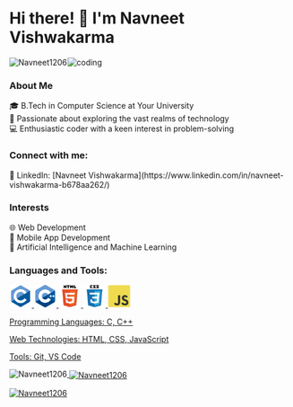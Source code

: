 # Hi there! 👋 I'm Navneet Vishwakarma
<img align="right" alt="coding" width="400" src="https://user-images.githubusercontent.com/55389276/140866485-8fb1c876-9a8f-4d6a-98dc-08c4981eaf70.gif">
<p align="left"> <img src="https://komarev.com/ghpvc/?username=Navneet1206&label=Profile%20views&color=0e75b6&style=flat" alt="Navneet1206" /> </p>
<h3 align="left">About Me</h3>
🎓 B.Tech in Computer Science at Your University <br/> 
🚀 Passionate about exploring the vast realms of technology </br>
💻 Enthusiastic coder with a keen interest in problem-solving  </br>
<h3 align="left">Connect with me:</h3>
📱 LinkedIn: [Navneet Vishwakarma](https://www.linkedin.com/in/navneet-vishwakarma-b678aa262/)
<h3 align="left">Interests </h3>
🌐 Web Development  </br>
📱 Mobile App Development </br> 
🤖 Artificial Intelligence and Machine Learning </br>

<h3 align="left">Languages and Tools:</h3>
<p align="left"> <a href="https://www.cprogramming.com/" target="_blank" rel="noreferrer"> <img src="https://raw.githubusercontent.com/devicons/devicon/master/icons/c/c-original.svg" alt="c" width="40" height="40"/> </a> <a href="https://www.w3schools.com/cpp/" target="_blank" rel="noreferrer"> <img src="https://raw.githubusercontent.com/devicons/devicon/master/icons/cplusplus/cplusplus-original.svg" alt="cplusplus" width="40" height="40"/> </a> <a href="https://www.w3.org/html/" target="_blank" rel="noreferrer"> <img src="https://raw.githubusercontent.com/devicons/devicon/master/icons/html5/html5-original-wordmark.svg" alt="html5" width="40" height="40"/> <a href="https://www.w3schools.com/css/" target="_blank" rel="noreferrer"> <img src="https://raw.githubusercontent.com/devicons/devicon/master/icons/css3/css3-original-wordmark.svg" alt="css3" width="40" height="40"/> </a> <a href="https://developer.mozilla.org/en-US/docs/Web/JavaScript" target="_blank" rel="noreferrer"> <img src="https://raw.githubusercontent.com/devicons/devicon/master/icons/javascript/javascript-original.svg" alt="javascript" width="40" height="40"/> 
<p>Programming Languages: C, C++</p>
<p>Web Technologies: HTML, CSS, JavaScript</p>
<p>Tools: Git, VS Code</p>

<p><img align="left" src="https://github-readme-stats.vercel.app/api/top-langs?username=Navneet1206&show_icons=true&locale=en&layout=compact" alt="Navneet1206" /></p>

<p>&nbsp;<img align="center" src="https://github-readme-stats.vercel.app/api?username=Navneet1206&show_icons=true&locale=en" alt="Navneet1206" /></p>

<p><img align="center" src="https://github-readme-streak-stats.herokuapp.com/?user=Navneet1206&" alt="Navneet1206" /></p>

